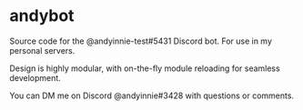 # andybot

Source code for the @andyinnie-test#5431 Discord bot. For use in my personal servers.

Design is highly modular, with on-the-fly module reloading for seamless development.

You can DM me on Discord @andyinnie#3428 with questions or comments.
